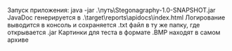 Запуск приложения: java -jar .\путь\Stegonagraphy-1.0-SNAPSHOT.jar
JavaDoc генерируется в .\target\reports\apidocs\index.html
Логирование выводится в консоль и сохраняется .txt файл в ту же папку, где открывается .jar
Картинки для теста в формате .BMP находят в самом архиве
